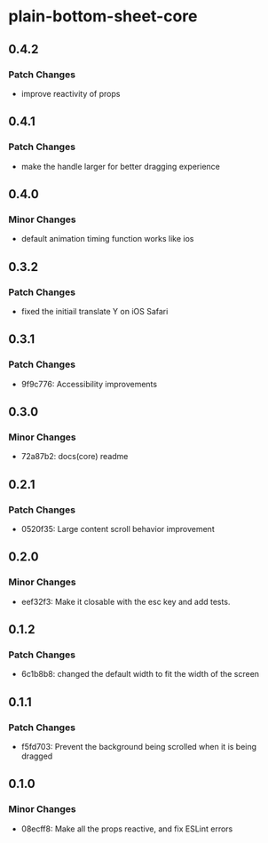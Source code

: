 # plain-bottom-sheet-core

## 0.4.2

### Patch Changes

- improve reactivity of props

## 0.4.1

### Patch Changes

- make the handle larger for better dragging experience

## 0.4.0

### Minor Changes

- default animation timing function works like ios

## 0.3.2

### Patch Changes

- fixed the initiail translate Y on iOS Safari

## 0.3.1

### Patch Changes

- 9f9c776: Accessibility improvements

## 0.3.0

### Minor Changes

- 72a87b2: docs(core) readme

## 0.2.1

### Patch Changes

- 0520f35: Large content scroll behavior improvement

## 0.2.0

### Minor Changes

- eef32f3: Make it closable with the esc key and add tests.

## 0.1.2

### Patch Changes

- 6c1b8b8: changed the default width to fit the width of the screen

## 0.1.1

### Patch Changes

- f5fd703: Prevent the background being scrolled when it is being dragged

## 0.1.0

### Minor Changes

- 08ecff8: Make all the props reactive, and fix ESLint errors
